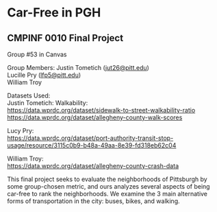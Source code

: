 # Car-Free in PGH
## CMPINF 0010 Final Project
Group #53 in Canvas

Group Members:
Justin Tometich (jut26@pitt.edu)\
Lucille Pry (lfp5@pitt.edu) \
William Troy 

Datasets Used:\
Justin Tometich: Walkability:\
https://data.wprdc.org/dataset/sidewalk-to-street-walkability-ratio \
https://data.wprdc.org/dataset/allegheny-county-walk-scores 

Lucy Pry:\
https://data.wprdc.org/dataset/port-authority-transit-stop-usage/resource/3115c0b9-b48a-49aa-8e39-fd318eb62c04 

William Troy: \
https://data.wprdc.org/dataset/allegheny-county-crash-data

This final project seeks to evaluate the neighborhoods of Pittsburgh by some group-chosen metric, and ours analyzes several aspects of being car-free to rank the neighborhoods. We examine the 3 main alternative forms of transportation in the city: buses, bikes, and walking.
